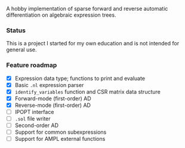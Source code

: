 A hobby implementation of sparse forward and reverse automatic differentiation
on algebraic expression trees.

### Status

This is a project I started for my own education and is not intended for
general use.

### Feature roadmap

- [x] Expression data type; functions to print and evaluate
- [x] Basic `.nl` expression parser
- [x] `identify_variables` function and CSR matrix data structure
- [x] Forward-mode (first-order) AD
- [x] Reverse-mode (first-order) AD
- [ ] IPOPT interface
- [ ] `.sol` file writer
- [ ] Second-order AD
- [ ] Support for common subexpressions
- [ ] Support for AMPL external functions
